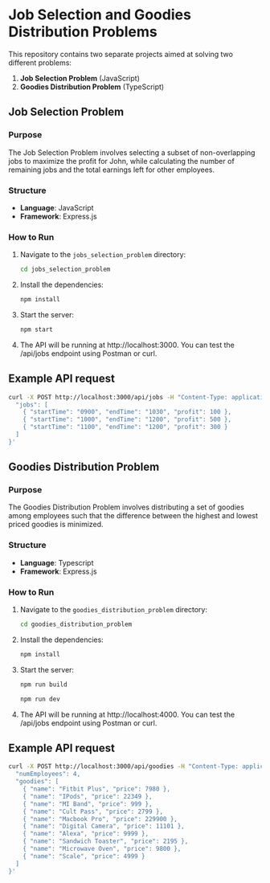 # Job Selection and Goodies Distribution Problems

This repository contains two separate projects aimed at solving two different problems:

1. **Job Selection Problem** (JavaScript)
2. **Goodies Distribution Problem** (TypeScript)

## Job Selection Problem

### Purpose

The Job Selection Problem involves selecting a subset of non-overlapping jobs to maximize the profit for John, while calculating the number of remaining jobs and the total earnings left for other employees.

### Structure

- **Language**: JavaScript
- **Framework**: Express.js


### How to Run

1. Navigate to the `jobs_selection_problem` directory:
   ```sh
   cd jobs_selection_problem
    ```
2. Install the dependencies:
   ```sh
   npm install
    ```
3. Start the server:
   ```sh
   npm start
    ```
4. The API will be running at http://localhost:3000. You can test the /api/jobs endpoint using Postman or curl.

## Example API request
```sh
curl -X POST http://localhost:3000/api/jobs -H "Content-Type: application/json" -d '{
  "jobs": [
    { "startTime": "0900", "endTime": "1030", "profit": 100 },
    { "startTime": "1000", "endTime": "1200", "profit": 500 },
    { "startTime": "1100", "endTime": "1200", "profit": 300 }
  ]
}'
```


>>>>>>>>>>>>>>>>>>>>>>>>>>>>>>>>>>>>>>>>>>>>>>>>>>>>>>>
>>>>>>>>>>>>>>>>>>>>>>>>>>>>>>>>>>>>>>>>>>>>>>>>>>>>>>>


## Goodies Distribution Problem

### Purpose

The Goodies Distribution Problem involves distributing a set of goodies among employees such that the difference between the highest and lowest priced goodies is minimized.

### Structure

- **Language**: Typescript
- **Framework**: Express.js


### How to Run

1. Navigate to the `goodies_distribution_problem` directory:
   ```sh
   cd goodies_distribution_problem
    ```
2. Install the dependencies:
   ```sh
   npm install
    ```
3. Start the server:
   ```sh
   npm run build
    ```
    ```sh
   npm run dev
    ```
4. The API will be running at http://localhost:4000. You can test the /api/jobs endpoint using Postman or curl.

## Example API request
```sh
curl -X POST http://localhost:3000/api/goodies -H "Content-Type: application/json" -d '{
  "numEmployees": 4,
  "goodies": [
    { "name": "Fitbit Plus", "price": 7980 },
    { "name": "IPods", "price": 22349 },
    { "name": "MI Band", "price": 999 },
    { "name": "Cult Pass", "price": 2799 },
    { "name": "Macbook Pro", "price": 229900 },
    { "name": "Digital Camera", "price": 11101 },
    { "name": "Alexa", "price": 9999 },
    { "name": "Sandwich Toaster", "price": 2195 },
    { "name": "Microwave Oven", "price": 9800 },
    { "name": "Scale", "price": 4999 }
  ]
}'
```



